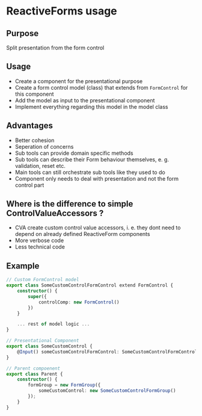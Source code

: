 # ReactiveForms usage

## Purpose
Split presentation from the form control

## Usage
- Create a component for the presentational purpose
- Create a form control model (class) that extends from `FormControl` for this component
- Add the model as input to the presentational component
- Implement everything regarding this model in the model class

## Advantages
- Better cohesion
- Seperation of concerns
- Sub tools can provide domain specific methods
- Sub tools can describe their Form behaviour themselves, e. g. validation, reset etc.
- Main tools can still orchestrate sub tools like they used to do
- Component only needs to deal with presentation and not the form control part

## Where is the difference to simple ControlValueAccessors ?
- CVA create custom control value accessors, i. e. they dont need to depend on already defined ReactiveForm components
- More verbose code
- Less technical code

## Example
```ts
// Custom FormControl model
export class SomeCustomControlFormControl extend FormControl {
    constructor() {
        super({
            controlComp: new FormControl()
        })
    }

    ... rest of model logic ...
}

```

```ts
// Presentational Component
export class SomeCustomControl {
    @Input() someCustomControlFormControl: SomeCustomControlFormControl;
}

```

```ts
// Parent compoenent
export class Parent {
    constructor() {
        formGroup = new FormGroup({
            someCustomControl: new SomeCustomControlFormGroup()
        });
    }
}

```


